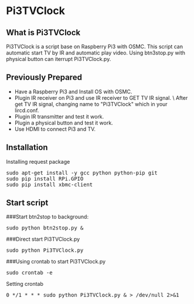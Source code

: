 # Pi3TVClock
## What is Pi3TVClock
Pi3TVClock is a script base on Raspberry Pi3 with OSMC.
This script can automatic start TV by IR and automatic play video.
Using btn3stop.py with physical button can iterrupt Pi3TVClock.py.
## Previously Prepared
  * Have a Raspberry Pi3 and Install OS with OSMC.
  * Plugin IR receiver on Pi3 and use IR receiver to GET TV IR signal. \\
    After get TV IR signal, changing name to "Pi3TVClock" which in your lircd.conf.
  * Plugin IR transmitter and test it work.
  * Plugin a physical button and test it work. 
  * Use HDMI to connect Pi3 and TV.
## Installation
Installing request package
<pre>
sudo apt-get install -y gcc python python-pip git
sudo pip install RPi.GPIO
sudo pip install xbmc-client
</pre>

## Start script
###Start btn2stop to background:
<pre>sudo python btn2stop.py &</pre>

###Direct start Pi3TVClock.py
<pre>sudo python Pi3TVClock.py</pre>

###Using crontab to start Pi3TVClock.py
<pre>sudo crontab -e</pre>
Setting crontab
<pre>0 */1 * * * sudo python Pi3TVClock.py & > /dev/null 2>&1 </pre>


